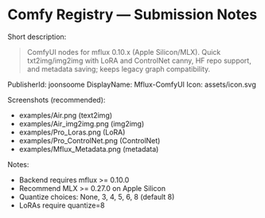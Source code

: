 # Comfy Registry — Submission Notes

Short description:
> ComfyUI nodes for mflux 0.10.x (Apple Silicon/MLX). Quick txt2img/img2img with LoRA and ControlNet canny, HF repo support, and metadata saving; keeps legacy graph compatibility.

PublisherId: joonsoome
DisplayName: Mflux-ComfyUI
Icon: assets/icon.svg

Screenshots (recommended):
- examples/Air.png (text2img)
- examples/Air_img2img.png (img2img)
- examples/Pro_Loras.png (LoRA)
- examples/Pro_ControlNet.png (ControlNet)
- examples/Mflux_Metadata.png (metadata)

Notes:
- Backend requires mflux >= 0.10.0
- Recommend MLX >= 0.27.0 on Apple Silicon
- Quantize choices: None, 3, 4, 5, 6, 8 (default 8)
- LoRAs require quantize=8
